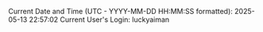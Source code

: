 Current Date and Time (UTC - YYYY-MM-DD HH:MM:SS formatted): 2025-05-13 22:57:02
Current User's Login: luckyaiman
